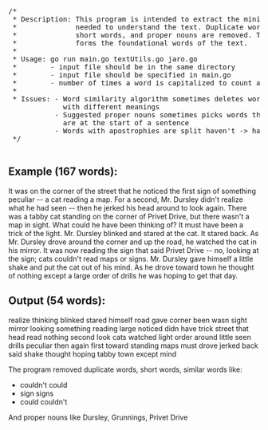 <pre>
/*
 * Description: This program is intended to extract the minimum number of words
 *              needed to understand the text. Duplicate words, similar words,
 *              short words, and proper nouns are removed. The resulting list 
 *              forms the foundational words of the text.
 *
 * Usage: go run main.go textUtils.go jaro.go
 *        - input file should be in the same directory 
 *        - input file should be specified in main.go
 *        - number of times a word is capitalized to count as a proper noun
 *
 * Issues: - Word similarity algorithm sometimes deletes words
             with different meanings
           - Suggested proper nouns sometimes picks words that
             are at the start of a sentence
           - Words with apostrophies are split haven't -> haven t  
 */
 </pre>
 
## Example (167 words):
It was on the corner of the street that he noticed the first sign of something peculiar -- a cat reading a map. For a second, Mr. Dursley didn't realize what he had seen -- then he jerked his head around to look again. There was a tabby cat standing on the corner of Privet Drive, but there wasn't a map in sight. What could he have been thinking of? It must have been a trick of the light. Mr. Dursley blinked and stared at the cat. It stared back. As Mr. Dursley drove around the corner and up the road, he watched the cat in his mirror. It was now reading the sign that said Privet Drive -- no, looking at the sign; cats couldn't read maps or signs. Mr. Dursley gave himself a little shake and put the cat out of his mind. As he drove toward town he thought of nothing except a large order of drills he was hoping to get that day. 
 
## Output (54 words):
realize
thinking
blinked
stared
himself
road
gave
corner
been
wasn
sight
mirror
looking
something
reading
large
noticed
didn
have
trick
street
that
head
read
nothing
second
look
cats
watched
light
order
around
little
seen
drills
peculiar
then
again
first
toward
standing
maps
must
drove
jerked
back
said
shake
thought
hoping
tabby
town
except
mind

The program removed duplicate words, short words, similar words like:
* couldn't could
* sign signs
* could couldn't

And proper nouns like Dursley, Grunnings, Privet Drive 
